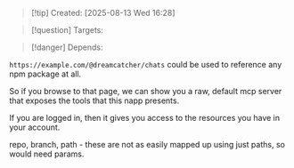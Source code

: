 
>[!tip] Created: [2025-08-13 Wed 16:28]

>[!question] Targets: 

>[!danger] Depends: 

`https://example.com/@dreamcatcher/chats` could be used to reference any npm package at all.

So if you browse to that page, we can show you a raw, default mcp server that exposes the tools that this napp presents.

If you are logged in, then it gives you access to the resources you have in your account.

repo, branch, path - these are not as easily mapped up using just paths, so would need params.


